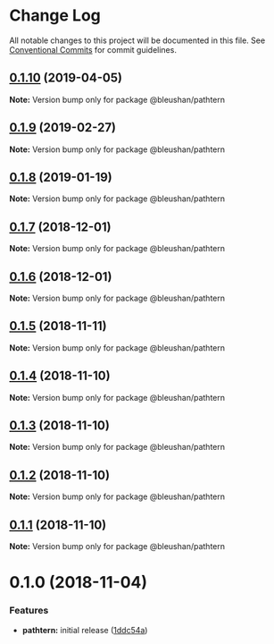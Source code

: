 # Change Log

All notable changes to this project will be documented in this file.
See [Conventional Commits](https://conventionalcommits.org) for commit guidelines.

## [0.1.10](https://github.com/BleuShan/bleushan/compare/@bleushan/pathtern@0.1.9...@bleushan/pathtern@0.1.10) (2019-04-05)

**Note:** Version bump only for package @bleushan/pathtern





## [0.1.9](https://github.com/BleuShan/bleushan/compare/@bleushan/pathtern@0.1.8...@bleushan/pathtern@0.1.9) (2019-02-27)

**Note:** Version bump only for package @bleushan/pathtern





## [0.1.8](https://github.com/BleuShan/bleushan/compare/@bleushan/pathtern@0.1.7...@bleushan/pathtern@0.1.8) (2019-01-19)

**Note:** Version bump only for package @bleushan/pathtern





## [0.1.7](https://github.com/BleuShan/bleushan/compare/@bleushan/pathtern@0.1.6...@bleushan/pathtern@0.1.7) (2018-12-01)

**Note:** Version bump only for package @bleushan/pathtern





## [0.1.6](https://github.com/BleuShan/bleushan/compare/@bleushan/pathtern@0.1.5...@bleushan/pathtern@0.1.6) (2018-12-01)

**Note:** Version bump only for package @bleushan/pathtern





## [0.1.5](https://github.com/BleuShan/bleushan/compare/@bleushan/pathtern@0.1.4...@bleushan/pathtern@0.1.5) (2018-11-11)

**Note:** Version bump only for package @bleushan/pathtern





## [0.1.4](https://github.com/BleuShan/bleushan/compare/@bleushan/pathtern@0.1.3...@bleushan/pathtern@0.1.4) (2018-11-10)

**Note:** Version bump only for package @bleushan/pathtern





## [0.1.3](https://github.com/BleuShan/bleushan/compare/@bleushan/pathtern@0.1.2...@bleushan/pathtern@0.1.3) (2018-11-10)

**Note:** Version bump only for package @bleushan/pathtern





## [0.1.2](https://github.com/BleuShan/bleushan/compare/@bleushan/pathtern@0.1.1...@bleushan/pathtern@0.1.2) (2018-11-10)

**Note:** Version bump only for package @bleushan/pathtern





## [0.1.1](https://github.com/BleuShan/bleushan/compare/@bleushan/pathtern@0.1.0...@bleushan/pathtern@0.1.1) (2018-11-10)

**Note:** Version bump only for package @bleushan/pathtern





# 0.1.0 (2018-11-04)


### Features

* **pathtern:** initial release ([1ddc54a](https://github.com/BleuShan/bleushan/commit/1ddc54a))
